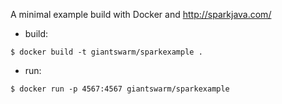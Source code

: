 A minimal example build with Docker and http://sparkjava.com/


* build:  

``` 
$ docker build -t giantswarm/sparkexample .
```

* run:

```
$ docker run -p 4567:4567 giantswarm/sparkexample
```
